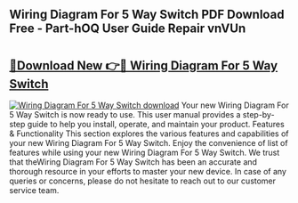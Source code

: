 ## Wiring Diagram For 5 Way Switch PDF Download Free - Part-hOQ User Guide Repair vnVUn

# <h2><a href="http://dfo8mu.blite.top/?on=Wiring+Diagram+For+5+Way+Switch">🔗Download New 👉🔴 Wiring Diagram For 5 Way Switch</a></h2>

[![Wiring Diagram For 5 Way Switch download](https://i.imgur.com/lujVjoI.png)](http://dfo8mu.blite.top/?on=Wiring+Diagram+For+5+Way+Switch)
Your new Wiring Diagram For 5 Way Switch is now ready to use. This user manual provides a step-by-step guide to help you install, operate, and maintain your product. Features & Functionality This section explores the various features and capabilities of your new Wiring Diagram For 5 Way Switch. Enjoy the convenience of list of features while using your new Wiring Diagram For 5 Way Switch. We trust that theWiring Diagram For 5 Way Switch has been an accurate and thorough resource in your efforts to master your new device. In case of any queries or concerns, please do not hesitate to reach out to our customer service team.
